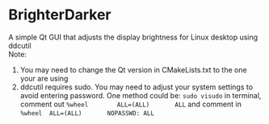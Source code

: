 # BrighterDarker
A simple Qt GUI that adjusts the display brightness for Linux desktop using ddcutil <br />
Note: 
1. You may need to change the Qt version in CMakeLists.txt to the one your are using <br />
2. ddcutil requires sudo. You may need to adjust your system settings to avoid entering password. One method could be: 
`sudo visudo` in terminal, comment out `%wheel        ALL=(ALL)       ALL` and comment in `%wheel  ALL=(ALL)       NOPASSWD: ALL`

